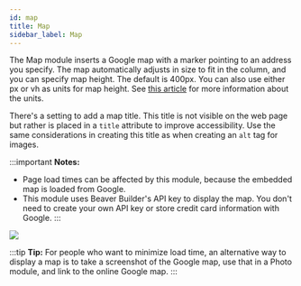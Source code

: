 ```yaml
---
id: map
title: Map
sidebar_label: Map
---
```


The Map module inserts a Google map with a marker pointing to an address you
specify. The map automatically adjusts in size to fit in the column, and you
can specify map height. The default is 400px. You can also use either px or vh
as units for map height. See [this article](/beaver-builder/advanced-builder-techniques/css-length-height-units.md) for more information
about the units.


There's a setting to add a map title. This
title is not visible on the web page but rather is placed in a `title` attribute to
improve accessibility. Use the same considerations in creating this title as
when creating an `alt` tag for images.

:::important **Notes:**
* Page load times can be affected by this module, because the embedded map is loaded from Google.
* This module uses Beaver Builder's API key to display the map. You don't need to create your own API key or store credit card information with Google.
:::

![](/img/map-module-1.jpg)

:::tip **Tip:**
For people who want to minimize load time, an alternative way to
display a map is to take a screenshot of the Google map, use that in a Photo
module, and link to the online Google map.
:::
